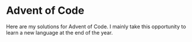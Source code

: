 # Advent of Code

Here are my solutions for Advent of Code.
I mainly take this opportunity to learn a new language at the end of the year.
